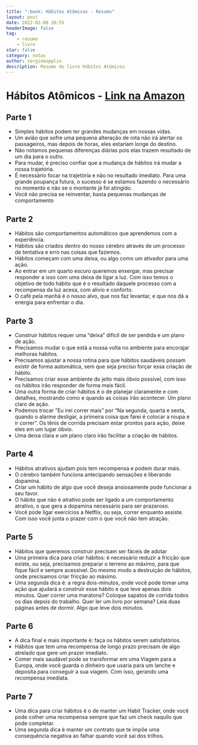 ```yaml
---
title: ":book: Hábitos Atômicos - Resumo"
layout: post
date: 2022-02-08 20:55
headerImage: false
tag:
    - resumo
    - livro
star: false
category: notas
author: sergiokopplin
description: Resumo do livro Hábitos Atômicos
---
```


# Hábitos Atômicos - [Link na Amazon](https://www.amazon.com.br/H%C3%A1bitos-At%C3%B4micos-M%C3%A9todo-Comprovado-Livrar/dp/8550807567)

## Parte 1

-   Simples hábitos podem ter grandes mudanças em nossas vidas.
-   Um avião que sofre uma pequena alteração de rota não irá alertar os passageiros, mas depois de horas, eles estariam longe do destino.
-   Não notamos pequenas diferenças diárias pois elas trazem resultado de um dia para o outro.
-   Para mudar, é preciso confiar que a mudança de hábitos irá mudar a nossa trajetória.
-   É necessário focar na trajetória e não no resultado imediato. Para uma grande poupança futura, o sucesso é se estamos fazendo o necessário no momento e não se o montante já foi atingido.
-   Você não precisa se reinventar, basta pequenas mudanças de comportamento

## Parte 2

-   Hábitos são comportamentos automáticos que aprendemos com a experiência.
-   Hábitos são criados dentro do nosso cérebro através de um processo de tentativa e erro nas coisas que fazemos.
-   Hábitos começam com uma deixa, ou algo como um ativador para uma ação.
-   Ao entrar em um quarto escuro queremos enxergar, mas precisar responder a isso com uma deixa de ligar a luz. Com isso temos o objetivo de todo hábito que é o resultado daquele processo com a recompensa da luz acesa, com alivio e conforto.
-   O café pela manhã é o nosso alvo, que nos faz levantar, e que nos dá a energia para enfrentar o dia.

## Parte 3

-   Construir hábitos requer uma “deixa” difícil de ser perdida e um plano de ação.
-   Precisamos mudar o que está a nossa volta no ambiente para encorajar melhoras hábitos.
-   Precisamos ajustar a nossa rotina para que hábitos saudáveis possam existir de forma automática, sem que seja preciso forçar essa criação de hábito.
-   Precisamos criar esse ambiente do jeito mais óbvio possível, com isso os hábitos irão responder de forma mais fácil.
-   Uma outra forma de criar hábitos é o de planejar claramente e com detalhes, mostrando como e quando as coisas irão acontecer. Um plano claro de ação.
-   Podemos trocar “Eu irei correr mais” por “Na segunda, quarta e sexta, quando o alarme desligar, a primeira coisa que farei é colocar a roupa e ir correr”. Os tênis de corrida precisam estar prontos para ação, deixe eles em um lugar óbvio.
-   Uma deixa clara e um plano claro irão facilitar a criação de hábitos.

## Parte 4

-   Hábitos atrativos ajudam pois tem recompensa e podem durar mais.
-   O cérebro também funciona antecipando sensações e liberando dopamina.
-   Criar um hábito de algo que você deseja ansiosamente pode funcionar a seu favor.
-   O hábito que não é atrativo pode ser ligado a um comportamento atrativo, o que gera a dopamina necessário para ser prazeroso.
-   Você pode ligar exercícios a Netflix, ou seja, correr enquanto assiste. Com isso você junta o prazer com o que você não tem atração.

## Parte 5

-   Hábitos que queremos construir precisam ser fáceis de adotar
-   Uma primeira dica para criar hábitos: é necessário reduzir a fricção que existe, ou seja, precisamos preparar o terreno ao máximo, para que fique fácil e sempre acessível. Do mesmo modo a destruição de hábitos, onde precisamos criar fricção ao máximo.
-   Uma segunda dica é: a regra dois-minutos, onde você pode tomar uma ação que ajudará a construir esse hábito e que leve apenas dois minutos. Quer correr uma maratona? Coloque sapatos de corrida todos os dias depois do trabalho. Quer ler um livro por semana? Leia duas páginas antes de dormir. Algo que leve dois minutos.

## Parte 6

-   A dica final e mais importante é: faça os hábitos serem satisfatórios.
-   Hábitos que tem uma recompensa de longo prazo precisam de algo atrelado que gere um prazer imediato.
-   Comer mais saudável pode se transformar em uma Viagem para a Europa, onde você guarda o dinheiro que usaria para um lanche e deposita para conseguir a sua viagem. Com isso, gerando uma recompensa imediata.

## Parte 7

-   Uma dica para criar hábitos é o de manter um Habit Tracker, onde você pode colher uma recompensa sempre que faz um check naquilo que pode completar.
-   Uma segunda dica é manter um contrato que te impõe uma consequência negativa ao falhar quando você sai dos trilhos.
